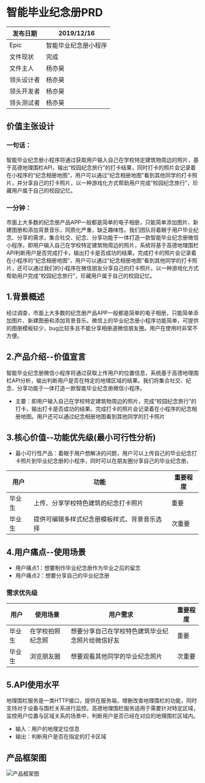 # 智能毕业纪念册PRD
发布日期|2019/12/16
  ----  | ----    
Epic|智能毕业纪念册小程序
文件现状	|完成
文件主人|杨亦昊
领头设计者|杨亦昊
领头开发者|杨亦昊
领头测试者|杨亦昊
## 价值主张设计
### 一句话：
智能毕业纪念册小程序将通过获取用户输入自己在学校特定建筑物周边的照片，基于高德地理围栏API，输出“校园纪念旅行”的打卡结果，同时打卡的照片会记录着在小程序的“纪念相册地图”，用户可以通过“纪念相册地图”看到其他同学的打卡照片，并分享自己的打卡照片，以一种游戏化方式帮助用户完成“校园纪念旅行”，珍藏用户属于自己的校园记忆。
### 一分钟：
市面上大多数的纪念册产品APP一般都是简单的电子相册，只能简单添加图片、新建图册和添加背景音乐，同质化严重，缺乏趣味性。我们团队将着眼于用户毕业纪念、分享的需求，集合社交、纪念、分享功能于一体打造一款智能毕业纪念册微信小程序。即用户输入自己在学校特定建筑物周边的照片，系统将基于高德地理围栏API判断用户是否完成打卡，输出打卡是否成功的结果。完成打卡的照片会记录着在小程序的“纪念相册地图”，用户可以通过“纪念相册地图”看到其他同学的打卡照片，还可以通过我们的小程序在微信朋友分享自己的打卡照片。以一种游戏化方式帮助用户完成“校园纪念旅行”，珍藏用户属于自己的校园记忆。

##  1.背景概述
经过调查，市面上大多数的纪念册产品APP一般都是简单的电子相册，只能简单添加图片、新建图册和添加背景音乐。微信上的毕业纪念册小程序功能简单，可提供的图册模板较少，bug比较多且不能分享相册道微信朋友圈。用户在使用时非常不方便。
## 2.产品介绍--价值宣言
智能毕业纪念册微信小程序将通过获取上传用户的位置信息，系统基于高德地理围栏API分析，输出判断用户是否在特定的地理区域的结果。我们将集合社交、纪念、分享功能于一体打造一款智能毕业纪念册微信小程序。
* 主要：即用户输入自己在学校特定建筑物周边的照片，完成“校园纪念旅行”的打卡，输出打卡是否成功的结果。完成打卡的照片会记录着在小程序的纪念相册地图。用户还可以通过纪念相册地图看到其他同学的打卡照片
## 3.核心价值--功能优先级(最小可行性分析)

* 最小可行性产品：着眼于用户想解决的问题，用户可以上传自己的毕业纪念打卡照片到毕业纪念册的小程序，同时可以在朋友圈分享自己的毕业纪念册。

用户|功能|重要程度
 ----  | ----  |  ----  
毕业生|上传、分享学校特色建筑的纪念打卡照片|重要|
毕业生|提供可编辑多样式纪念册模板样式、背景音乐选择|次重要|

## 4.用户痛点--使用场景

* 用户痛点1：想要制作毕业纪念册作为毕业之后的留念
* 用户痛点2：想要分享自己的毕业纪念册

### 需求优先级

用户|使用场景|用户需求|重要程度
---|---|---|---|
毕业生|在学校拍照纪念照|想要分享自己在学校特色建筑毕业纪念照片给微信好友|重要
毕业生|浏览朋友圈|想要观看其他同学的毕业纪念照片|次重要

## 5.API使用水平
地理围栏服务是一类HTTP接口，提供在服务端，增删改查地理围栏的功能，同时支持对于设备与围栏关系进行监控。高德地理围栏服务适用于需要针对特定区域，监控用户位置与区域关系的场景中，判断用户是否已经在对应的地理围栏区域内。

* 输入：用户的地理定位信息   
* 输出：判断用户是否在指定的打卡区域

## 产品框架图
![产品框架图](https://upload-images.jianshu.io/upload_images/9455351-aac8d7b6d233dc60.png?imageMogr2/auto-orient/strip%7CimageView2/2/w/1240)

